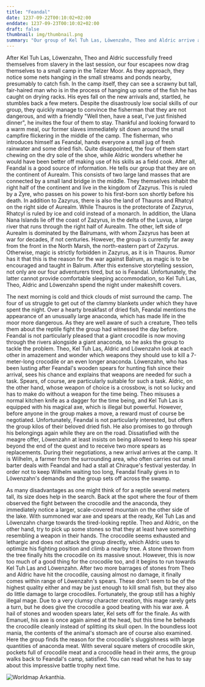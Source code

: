 ```yaml
---
title: "Feandal"
date: 1237-09-22T00:10:02+02:00
enddate: 1237-09-23T00:10:02+02:00
draft: false
thumbnail: img/thumbnail.png
summary: "Our group of Kel Tuh Las, Löwenzahn, Theo and Aldric arrive at the small camp in the Telzer swamp, which they discovered last time. Here they meet Feandal the fisherman, who gives them a brief summary of which country and world they live in. After a night in Feandal's camp, he has another mission for our group. You can find out what it is and how the four of them go about it here:"
---
```


After Kel Tuh Las, Löwenzahn, Theo and Aldric successfully freed themselves from slavery in the last session, our four escapees now drag themselves to a small camp in the Telzer Moor. As they approach, they notice some nets hanging in the small streams and ponds nearby, presumably to catch fish. In the camp itself, they can see a scrawny but tall, fair-haired man who is in the process of hanging up some of the fish he has caught on drying racks. His eyes fall on the new arrivals and, startled, he stumbles back a few meters. Despite the disastrously low social skills of our group, they quickly manage to convince the fisherman that they are not dangerous, and with a friendly "Well then, have a seat, I've just finished dinner", he invites the four of them to stay. Thankful and looking forward to a warm meal, our former slaves immediately sit down around the small campfire flickering in the middle of the camp. The fisherman, who introduces himself as Feandal, hands everyone a small jug of fresh rainwater and some dried fish. Quite disappointed, the four of them start chewing on the dry sole of the shoe, while Aldric wonders whether he would have been better off making use of his skills as a field cook. After all, Feandal is a good source of information. He tells our group that they are on the continent of Aurealm. This consists of two large land masses that are connected by a small land bridge in the middle. They themselves inhabit the right half of the continent and live in the kingdom of Zazyrus. This is ruled by a Zyre, who passes on his power to his first-born son shortly before his death. In addition to Zazyrus, there is also the land of Thauros and Rhatcyl on the right side of Aurealm. While Thauros is the protectorate of Zazyrus, Rhatcyl is ruled by ice and cold instead of a monarch. In addition, the Ulana Nana Islands lie off the coast of Zazyrus, in the delta of the Luvua, a large river that runs through the right half of Aurealm. The other, left side of Aurealm is dominated by the Balrumans, with whom Zazyrus has been at war for decades, if not centuries. However, the group is currently far away from the front in the North Marsh, the north-eastern part of Zazyrus. Otherwise, magic is strictly forbidden in Zazyrus, as it is in Thauros. Rumor has it that this is the reason for the war against Balrum, as magic is to be encouraged and taught in Balrum. After this extensive storytelling session, not only are our four adventurers tired, but so is Feandal. Unfortunately, the latter cannot provide comfortable sleeping accommodation, so Kel Tuh Las, Theo, Aldric and Löwenzahn spend the night under makeshift covers.

The next morning is cold and thick clouds of mist surround the camp. The four of us struggle to get out of the clammy blankets under which they have spent the night. Over a hearty breakfast of dried fish, Feandal mentions the appearance of an unusually large anaconda, which has made life in the moor more dangerous. As they are well aware of such a creature, Theo tells them about the reptile fight the group had witnessed the day before. Feandal is not particularly pleased that a giant crocodile is now moving through the rivers alongside a giant anaconda, so he asks the group to tackle the problem. Theo, Kel Tuh Las, Aldric and Löwenzahn look at each other in amazement and wonder which weapons they should use to kill a 7-meter-long crocodile or an even longer anaconda. Löwenzahn, who has been lusting after Feandal's wooden spears for hunting fish since their arrival, sees his chance and explains that weapons are needed for such a task. Spears, of course, are particularly suitable for such a task. Aldric, on the other hand, whose weapon of choice is a crossbow, is not so lucky and has to make do without a weapon for the time being. Theo misuses a normal kitchen knife as a dagger for the time being, and Kel Tuh Las is equipped with his magical axe, which is illegal but powerful. However, before anyone in the group makes a move, a reward must of course be negotiated. Unfortunately, Feandal is not particularly interested, but offers the group kilos of their beloved dried fish. He also promises to go through his belongings again while they are on the road. Dissatisfied with the meagre offer, Löwenzahn at least insists on being allowed to keep his spear beyond the end of the quest and to receive two more spears as replacements. During their negotiations, a new arrival arrives at the camp. It is Wilhelm, a farmer from the surrounding area, who often carries out small barter deals with Feandal and had a stall at Chiraque's festival yesterday. In order not to keep Wilhelm waiting too long, Feandal finally gives in to Löwenzahn's demands and the group sets off across the swamp.

As many disadvantages as one might think of for a reptile several meters tall, its size does help in the search. Back at the spot where the four of them observed the fight between the crocodile and the anaconda, they immediately notice a larger, scale-covered mountain on the other side of the lake. With summoned war axe and spears at the ready, Kel Tuh Las and Löwenzahn charge towards the tired-looking reptile. Theo and Aldric, on the other hand, try to pick up some stones so that they at least have something resembling a weapon in their hands. The crocodile seems exhausted and lethargic and does not attack the group directly, which Aldric uses to optimize his fighting position and climb a nearby tree. A stone thrown from the tree finally hits the crocodile on its massive snout. However, this is now too much of a good thing for the crocodile too, and it begins to run towards Kel Tuh Las and Löwenzahn. After two more barrages of stones from Theo and Aldric have hit the crocodile, causing almost no damage, it finally comes within range of Löwenzahn's spears. These don't seem to be of the highest quality either and may be just enough to kill small fish, but they also do little damage to large crocodiles. Fortunately, the group still has a highly illegal mage. Due to a very clumsy character creation, this mage rarely gets a turn, but he does give the crocodile a good beating with his war axe. A hail of stones and wooden spears later, Kel sets off for the finale. As with Emanuel, his axe is once again aimed at the head, but this time he beheads the crocodile cleanly instead of splitting its skull open. In the boundless loot mania, the contents of the animal's stomach are of course also examined. Here the group finds the reason for the crocodile's sluggishness with large quantities of anaconda meat. With several square meters of crocodile skin, pockets full of crocodile meat and a crocodile head in their arms, the group walks back to Feandal's camp, satisfied. You can read what he has to say about this impressive battle trophy next time.

<div class="center">
  <img class="img-fluid" title="Worldmap Arkanthia" alt="Worldmap Arkanthia." src="./img/Arkanthia_Full_Map.jpg" />
</div>

